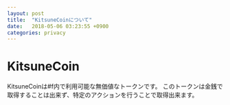 ```yaml
---
layout: post
title:  "KitsuneCoinについて"
date:   2018-05-06 03:23:55 +0900
categories: privacy
---
```


# KitsuneCoin

KitsuneCoinは#f内で利用可能な無価値なトークンです。
このトークンは金銭で取得することは出来ず、特定のアクションを行うことで取得出来ます。